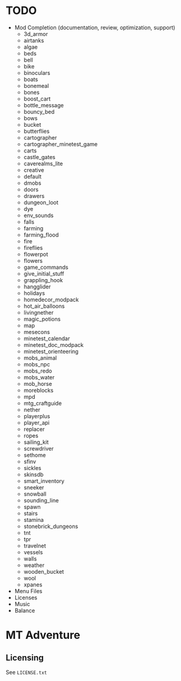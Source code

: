 # TODO
- Mod Completion (documentation, review, optimization, support)
    - 3d_armor
    - airtanks
    - algae
    - beds
    - bell
    - bike
    - binoculars
    - boats
    - bonemeal
    - bones
    - boost_cart
    - bottle_message
    - bouncy_bed
    - bows
    - bucket
    - butterflies
    - cartographer
    - cartographer_minetest_game
    - carts
    - castle_gates
    - caverealms_lite
    - creative
    - default
    - dmobs
    - doors
    - drawers
    - dungeon_loot
    - dye
    - env_sounds
    - falls
    - farming
    - farming_flood
    - fire
    - fireflies
    - flowerpot
    - flowers
    - game_commands
    - give_initial_stuff
    - grappling_hook
    - hangglider
    - holidays
    - homedecor_modpack
    - hot_air_balloons
    - livingnether
    - magic_potions
    - map
    - mesecons
    - minetest_calendar
    - minetest_doc_modpack
    - minetest_orienteering
    - mobs_animal
    - mobs_npc
    - mobs_redo
    - mobs_water
    - mob_horse
    - moreblocks
    - mpd
    - mtg_craftguide
    - nether
    - playerplus
    - player_api
    - replacer
    - ropes
    - sailing_kit
    - screwdriver
    - sethome
    - sfinv
    - sickles
    - skinsdb
    - smart_inventory
    - sneeker
    - snowball
    - sounding_line
    - spawn
    - stairs
    - stamina
    - stonebrick_dungeons
    - tnt
    - tpr
    - travelnet
    - vessels
    - walls
    - weather
    - wooden_bucket
    - wool
    - xpanes
- Menu Files
- Licenses
- Music
- Balance

# MT Adventure


## Licensing

See `LICENSE.txt`
